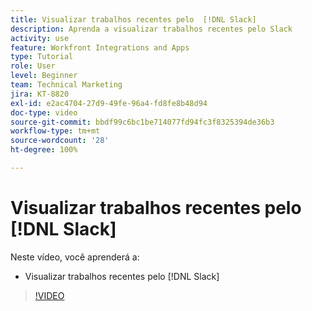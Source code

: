 ```yaml
---
title: Visualizar trabalhos recentes pelo  [!DNL Slack]
description: Aprenda a visualizar trabalhos recentes pelo Slack
activity: use
feature: Workfront Integrations and Apps
type: Tutorial
role: User
level: Beginner
team: Technical Marketing
jira: KT-8820
exl-id: e2ac4704-27d9-49fe-96a4-fd8fe8b48d94
doc-type: video
source-git-commit: bbdf99c6bc1be714077fd94fc3f8325394de36b3
workflow-type: tm+mt
source-wordcount: '28'
ht-degree: 100%

---
```


# Visualizar trabalhos recentes pelo [!DNL Slack]

Neste vídeo, você aprenderá a:

* Visualizar trabalhos recentes pelo [!DNL Slack]

>[!VIDEO](https://video.tv.adobe.com/v/3435931/?quality=12&learn=on&enablevpops=1&captions=por_br)
